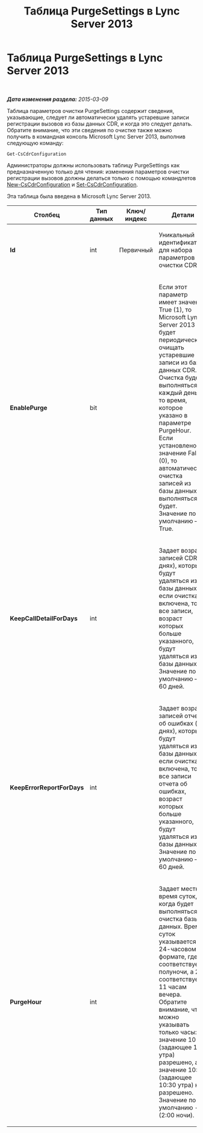 ﻿---
title: Таблица PurgeSettings в Lync Server 2013
TOCTitle: Таблица PurgeSettings в Lync Server 2013
ms:assetid: 9ff2c8fc-4ae8-4f22-96a8-1f4d5eecbf2d
ms:mtpsurl: https://technet.microsoft.com/ru-ru/library/JJ205121(v=OCS.15)
ms:contentKeyID: 49310683
ms.date: 05/19/2016
mtps_version: v=OCS.15
ms.translationtype: HT
---

# Таблица PurgeSettings в Lync Server 2013

 

_**Дата изменения раздела:** 2015-03-09_

Таблица параметров очистки PurgeSettings содержит сведения, указывающие, следует ли автоматически удалять устаревшие записи регистрации вызовов из базы данных CDR, и когда это следует делать. Обратите внимание, что эти сведения по очистке также можно получить в командная консоль Microsoft Lync Server 2013, выполнив следующую команду:

    Get-CsCdrConfiguration

Администраторы должны использовать таблицу PurgeSettings как предназначенную только для чтения: изменения параметров очистки регистрации вызовов должны делаться только с помощью командлетов [New-CsCdrConfiguration](new-cscdrconfiguration.md) и [Set-CsCdrConfiguration](set-cscdrconfiguration.md).

Эта таблица была введена в Microsoft Lync Server 2013.


<table>
<colgroup>
<col style="width: 25%" />
<col style="width: 25%" />
<col style="width: 25%" />
<col style="width: 25%" />
</colgroup>
<thead>
<tr class="header">
<th>Столбец</th>
<th>Тип данных</th>
<th>Ключ/индекс</th>
<th>Детали</th>
</tr>
</thead>
<tbody>
<tr class="odd">
<td><p><strong>Id</strong></p></td>
<td><p>int</p></td>
<td><p>Первичный</p></td>
<td><p>Уникальный идентификатор для набора параметров очистки CDR.</p></td>
</tr>
<tr class="even">
<td><p><strong>EnablePurge</strong></p></td>
<td><p>bit</p></td>
<td><p></p></td>
<td><p>Если этот параметр имеет значение True (1), то Microsoft Lync Server 2013 будет периодически очищать устаревшие записи из базы данных CDR. Очистка будет выполняться каждый день в то время, которое указано в параметре PurgeHour. Если установлено значение False (0), то автоматическая очистка записей из базы данных выполняться не будет. Значение по умолчанию — True.</p></td>
</tr>
<tr class="odd">
<td><p><strong>KeepCallDetailForDays</strong></p></td>
<td><p>int</p></td>
<td><p></p></td>
<td><p>Задает возраст записей CDR (в днях), которые будут удаляться из базы данных: если очистка включена, то все записи, возраст которых больше указанного, будут удаляться из базы данных. Значение по умолчанию — 60 дней.</p></td>
</tr>
<tr class="even">
<td><p><strong>KeepErrorReportForDays</strong></p></td>
<td><p>int</p></td>
<td><p></p></td>
<td><p>Задает возраст записей отчета об ошибках (в днях), которые будут удаляться из базы данных: если очистка включена, то все записи отчета об ошибках, возраст которых больше указанного, будут удаляться из базы данных. Значение по умолчанию — 60 дней.</p></td>
</tr>
<tr class="odd">
<td><p><strong>PurgeHour</strong></p></td>
<td><p>int</p></td>
<td><p></p></td>
<td><p>Задает местное время суток, когда будет выполняться очистка базы данных. Время суток указывается в 24-часовом формате, где 0 соответствует полуночи, а 23 соответствует 11 часам вечера. Обратите внимание, что можно указывать только часы: значение 10 (задающее 10 утра) разрешено, а значение 10:30 (задающее 10:30 утра) не разрешено. Значение по умолчанию - 2 (2:00 ночи).</p></td>
</tr>
</tbody>
</table>

